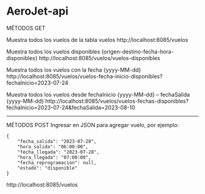 # AeroJet-api

MÉTODOS GET

Muestra todos los vuelos de la tabla vuelos
http://localhost:8085/vuelos

Muestra todos los vuelos disponibles
{origen-destino-fecha-hora-disponibles}
http://localhost:8085/vuelos/vuelos-disponibles

Muestra todos los vuelos con la fecha {yyyy-MM-dd}
http://localhost:8085/vuelos/vuelos-fecha-inicio-disponibles?fechaInicio=2023-07-24

Muestra todos los vuelos desde fechaInicio {yyyy-MM-dd} – fechaSalida {yyyy-MM-dd}
http://localhost:8085/vuelos/vuelos-fechas-disponibles?fechaInicio=2023-07-24&fechaSalida=2023-08-10

***********************************************************************************************************************
MÉTODOS POST
Ingresar en JSON para agregar vuelo, por ejemplo:

    {
        "fecha_salida": "2023-07-28",
        "hora_salida": "06:00:00",
        "fecha_llegada": "2023-07-28",
        "hora_llegada": "07:00:00",
        "fecha_reprogramacion": null,
        "estado": "disponible"
    }
    
http://localhost:8085/vuelos


